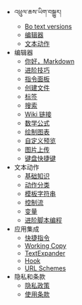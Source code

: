 - འཕྲུལ་ཆས་ཡིག་བསྒྱུར།
  - [Bo text versions](https://github.com/MonlamAI/Wiki/blob/main/docs/bo/mt/bo-versions.md)
  - [编辑器](bo/quick-start/editor.md)
  - [文本动作](bo/quick-start/actions.md)
- 编辑器
  - [你好，Markdown](bo/editor/hello-markdown.md)
  - [进阶技巧](bo/editor/pro-tips.md)
  - [指令面板](bo/editor/command-palette.md)
  - [创建文件](bo/editor/file-creation.md)
  - [标签](bo/editor/tags.md)
  - [搜索](bo/editor/search.md)
  - [Wiki 链接](bo/editor/wiki-links.md)
  - [数学公式](bo/editor/math.md)
  - [绘制图表](bo/editor/diagrams.md)
  - [自定义预览](bo/editor/custom-preview.md)
  - [图片上传](bo/editor/image-uploading.md)
  - [键盘快捷键](bo/editor/cheatsheet.md)
- 文本动作
  - [基础知识](bo/actions/basics.md)
  - [动作分类](bo/actions/categories.md)
  - [模板字符串](bo/actions/template-strings.md)
  - [控制流](bo/actions/control-flow.md)
  - [变量](bo/actions/variables.md)
  - [进阶脚本编程](bo/actions/scripting.md)
- 应用集成
  - [快捷指令](bo/integration/shortcuts.md)
  - [Working Copy](bo/integration/working-copy.md)
  - [TextExpander](bo/integration/text-expander.md)
  - [Hook](bo/integration/hook.md)
  - [URL Schemes](bo/integration/url-schemes.md)
- 隐私和条款
  - [隐私政策](bo/privacy.md)
  - [使用条款](bo/terms.md)

